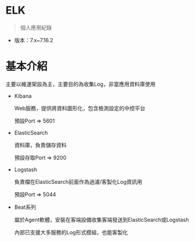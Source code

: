 # ELK
> 個人應用紀錄
* 版本：7.x~7.16.2

# 基本介紹
主要以維運架設為主，主要目的為收集Log，非當應用資料庫使用

+ Kibana

    Web服務，提供將資料圖形化，包含檢測設定的中控平台
    
    預設Port => 5601

+ ElasticSearch
    
    資料庫，負責儲存資料

    預設存取Port => 9200

+ Logstash

    負責檔在ElasticSearch前面作為過濾/客製化Log資訊用

    預設Port => 5044

+ Beat系列

    屬於Agent軟體，安裝在客端設備收集客端發送到ElasticSearch或Logstash

    內部已支援大多服務的Log形式模組，也能客製化